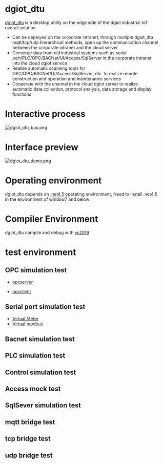 # dgiot_dtu

 [dgiot_dtu](http://dgiot-1253666439.cos.ap-shanghai-fsi.myqcloud.com/dgiot4.0/dgiot_dtu.zip) is a desktop utility on the edge side of the dgiot industrial IoT overall solution
 + Can be deployed on the corporate intranet, through multiple dgiot_dtu mqtt/tcp/udp hierarchical methods, open up the communication channel between the corporate intranet and the cloud server
 + Converge data from old industrial systems such as serial port/PLC/OPC/BACNet/UI/Access/SqlServer in the corporate intranet into the cloud dgiot service
 + Realize automatic scanning tools for OPC/OPC/BACNet/UI/Access/SqlServer, etc. to realize remote construction and operation and maintenance services
 + Cooperate with the channel in the cloud dgiot server to realize automatic data collection, protocol analysis, data storage and display functions

# Interactive process

![dgiot_dtu_bus.png](http://dgiot-1253666439.cos.ap-shanghai-fsi.myqcloud.com/dgiot4.0/dgiot_dtu.png)

# Interface preview

![dgiot_dtu_demo.png](http://dgiot-1253666439.cos.ap-shanghai-fsi.myqcloud.com/dgiot4.0/dgiot_dtu_demo.png)

# Operating environment
dgiot_dtu depends on [.net4.5](https://dgiot-dev-1306147891.cos.ap-nanjing.myqcloud.com/dgiot_dtu/dotNetFx45.rar) operating environment,
Need to install .net4.5 in the environment of window7 and below

# Compiler Environment
dgiot_dtu compile and debug with [vc2019](https://dgiot-dev-1306147891.cos.ap-nanjing.myqcloud.com/dgiot_dtu/visualstudio2019.zip)


# test environment

## OPC simulation test
+ [opcserver](https://dgiot-dev-1306147891.cos.ap-nanjing.myqcloud.com/dgiot_dtu/MatrikonOPCSimulation.zip)

+ [opcclient](https://dgiot-dev-1306147891.cos.ap-nanjing.myqcloud.com/dgiot_dtu/MatrikonOPCSimulationV_1.5.zip)

## Serial port simulation test

+ [Virtual Meter](http://tech.iotn2n.com/w/docs/details?id=9)
+ [Virtual modbus](http://tech.iotn2n.com/w/docs/details?id=9)

## Bacnet simulation test

## PLC simulation test

## Control simulation test

## Access mock test

## SqlSever simulation test

## mqtt bridge test

## tcp bridge test

## udp bridge test
